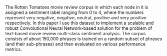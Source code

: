 The Rotten Tomatoes movie review corpus in which each node in it is assigned a sentiment label ranging from 0 to 4, where the numbers represent very negative, negative, neutral, positive and very positive respectively. In this paper I use this dataset to implement a scalable and robust Convolutional Neural Network-based solution for the problem of text-based movie review multi-class sentiment analysis. The corpus consists of about 150,000 phrases is trained on a random subset of phrases (and their sub-phrases) and then evaluated on various performance metrics.
